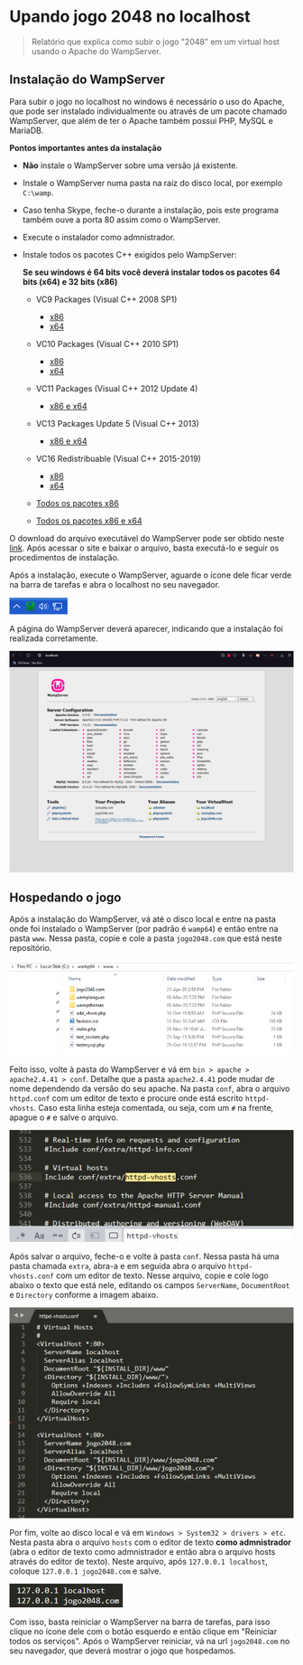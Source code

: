 # Upando jogo 2048 no localhost
> Relatório que explica como subir o jogo "2048" em um virtual host usando o Apache do WampServer.


## Instalação do WampServer
Para subir o jogo no localhost no windows é necessário o uso do Apache, que pode ser instalado individualmente ou através de um pacote chamado WampServer, que além de ter o Apache também possui PHP, MySQL e MariaDB.

**Pontos importantes antes da instalação**
* **Não** instale o WampServer sobre uma versão já existente.
* Instale o WampServer numa pasta na raíz do disco local, por exemplo `C:\wamp`.
* Caso tenha Skype, feche-o durante a instalação, pois este programa também ouve a porta 80 assim como o WampServer.
* Execute o instalador como admnistrador.
* Instale todos os pacotes C++ exigidos pelo WampServer:

   **Se seu windows é 64 bits você deverá instalar todos os pacotes 64 bits (x64) e 32 bits (x86)**
   * VC9 Packages (Visual C++ 2008 SP1)
      * [x86](https://www.microsoft.com/en-us/download/details.aspx?id=29)
      * [x64](https://www.microsoft.com/en-us/Download/confirmation.aspx?id=15336)
      
   * VC10 Packages (Visual C++ 2010 SP1)
      * [x86](http://www.microsoft.com/en-us/download/details.aspx?id=8328)
      * [x64](http://www.microsoft.com/en-us/download/details.aspx?id=13523)
      
   * VC11 Packages (Visual C++ 2012 Update 4)
      * [x86 e x64](http://www.microsoft.com/en-us/download/details.aspx?id=30679)
      
   * VC13 Packages Update 5 (Visual C++ 2013)
      * [x86 e x64](https://support.microsoft.com/en-us/help/4032938/)
      
   * VC16 Redistribuable (Visual C++ 2015-2019)
      * [x86](https://aka.ms/vs/16/release/VC_redist.x86.exe)
      * [x64](https://aka.ms/vs/16/release/VC_redist.x64.exe)

   * [Todos os pacotes x86](http://wampserver.aviatechno.net/files/vcpackages/all_vc_redist_x86.zip)
   * [Todos os pacotes x86 e x64](http://wampserver.aviatechno.net/files/vcpackages/all_vc_redist_x86_x64.zip)


O download do arquivo executável do WampServer pode ser obtido neste [link](http://wampserver.aviatechno.net).
Após acessar o site e baixar o arquivo, basta executá-lo e seguir os procedimentos de instalação.

Após a instalação, execute o WampServer, aguarde o ícone dele ficar verde na barra de tarefas e abra o localhost no seu navegador.

![icone-wampserver](img/screenshot6.png "Ícone do WampServer na barra de tarefas")

A página do WampServer deverá aparecer, indicando que a instalação foi realizada corretamente.

![localhost](img/screenshot5.png "Página do WampServer no localhost")

## Hospedando o jogo
Após a instalação do WampServer, vá até o disco local e entre na pasta onde foi instalado o WampServer (por padrão é `wamp64`) e então entre na pasta `www`. Nessa pasta, copie e cole a pasta `jogo2048.com` que está neste repositório.

![jogo2048.com](img/screenshot1.png "Pasta 'jogo2048.com' criada")

Feito isso, volte à pasta do WampServer e vá em `bin > apache > apache2.4.41 > conf`. Detalhe que a pasta `apache2.4.41` pode mudar de nome dependendo da versão do seu apache. Na pasta `conf`, abra o arquivo `httpd.conf` com um editor de texto e procure onde está escrito `httpd-vhosts`. Caso esta linha esteja comentada, ou seja, com um `#` na frente, apague o `#` e salve o arquivo.

![httpd-vhosts](img/screenshot2.png "httpd-vhosts")

Após salvar o arquivo, feche-o e volte à pasta `conf`. Nessa pasta há uma pasta chamada `extra`, abra-a e em seguida abra o arquivo `httpd-vhosts.conf` com um editor de texto. Nesse arquivo, copie e cole logo abaixo o texto que está nele, editando os campos `ServerName`, `DocumentRoot` e `Directory` conforme a imagem abaixo.

![httpd-vhosts.conf](img/screenshot3.png "httpd-vhosts.conf")

Por fim, volte ao disco local e vá em `Windows > System32 > drivers > etc`. Nesta pasta abra o arquivo `hosts` com o editor de texto **como admnistrador** (abra o editor de texto como admnistrador e então abra o arquivo hosts através do editor de texto). Neste arquivo, após `127.0.0.1 localhost`, coloque `127.0.0.1 jogo2048.com` e salve.

![hosts](img/screenshot4.png "hosts")

Com isso, basta reiniciar o WampServer na barra de tarefas, para isso clique no ícone dele com o botão esquerdo e então clique em "Reiniciar todos os serviços". Após o WampServer reiniciar, vá na url `jogo2048.com` no seu navegador, que deverá mostrar o jogo que hospedamos.
